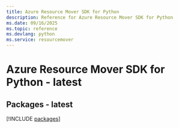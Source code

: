 ```yaml
---
title: Azure Resource Mover SDK for Python
description: Reference for Azure Resource Mover SDK for Python
ms.date: 09/16/2025
ms.topic: reference
ms.devlang: python
ms.service: resourcemover
---
```

# Azure Resource Mover SDK for Python - latest
## Packages - latest
[!INCLUDE [packages](resource-mover-index.md)]